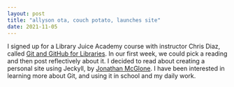 ```yaml
---
layout: post
title: "allyson ota, couch potato, launches site"
date: 2021-11-05
---
```

I signed up for a Library Juice Academy course with instructor Chris Diaz, called [Git and GitHub for Libraries](https://libraryjuiceacademy.com/shop/course/268-git-and-github-for-libraries/).
In our first week, we could pick a reading and then post reflectively about it. I decided to read about creating a personal
site using Jeckyll, by [Jonathan McGlone](http://jmcglone.com/guides/github-pages/). I have been interested in learning more about Git, and using it in school and my daily work. 
